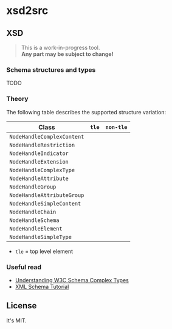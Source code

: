 # xsd2src

## XSD

> This is a work-in-progress tool.\
> **Any part may be subject to change!**

### Schema structures and types

TODO

### Theory

The following table describes the supported structure variation:

| Class                       | `tle` | `non-tle` |
| --------------------------- | ----- | --------- |
| `NodeHandleComplexContent`  |       |           |
| `NodeHandleRestriction`     |       |           |
| `NodeHandleIndicator`       |       |           |
| `NodeHandleExtension`       |       |           |
| `NodeHandleComplexType`     |       |           |
| `NodeHandleAttribute`       |       |           |
| `NodeHandleGroup`           |       |           |
| `NodeHandleAttributeGroup`  |       |           |
| `NodeHandleSimpleContent`   |       |           |
| `NodeHandleChain`           |       |           |
| `NodeHandleSchema`          |       |           |
| `NodeHandleElement`         |       |           |
| `NodeHandleSimpleType`      |       |           |

* `tle` = top level element

### Useful read

* [Understanding W3C Schema Complex Types](https://www.xml.com/pub/a/2001/08/22/easyschema.html)
* [XML Schema Tutorial](https://www.w3schools.com/xml/schema_intro.asp)

## License

It's MIT.
